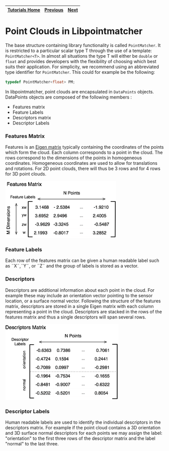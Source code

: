 | [Tutorials Home](Tutorials.md)    | [Previous](LinkingProjects.md) | [Next](Transformations.md) |
| ------------- |:-------------:| -----:|

# Point Clouds in Libpointmatcher

The base structure containing library functionality is called `PointMatcher`.  It is restricted to a particular scalar type T through the use of a template: `PointMatcher<T>`.  In almost all situations the type T will either be `double` or `float` and provides developers with the flexibility of choosing which best suits their application.  For simplicity, we recommend using an abbreviated type identifier for `PointMatcher`.  This could for example be the following:
```cpp
typedef PointMatcher<float> PM;
``` 

In libpointmatcher, point clouds are encapsulated in `DataPoints` objects.  DataPoints objects are composed of the following members :

* Features matrix
* Feature Labels
* Descriptors matrix
* Descriptor Labels 

### Features Matrix
Features is an [Eigen matrix](http://eigen.tuxfamily.org/dox/classEigen_1_1Matrix.html) typically containing the coordinates of the points which form the cloud.  Each column corresponds to a point in the cloud.  The rows correspond to the dimensions of the points in homogeneous coordinates.  Homogeneous coordinates are used to allow for translations and rotations.  For 2D point clouds, there will thus be 3 rows and for 4 rows for 3D point clouds.

![features matrix](images/featuresMatrix.png) 

### Feature Labels
Each row of the features matrix can be given a human readable label such as ¨X¨,¨Y¨, or ¨Z¨ and the group of labels is stored as a vector.

### Descriptors
Descriptors are additional information about each point in the cloud.  For example these may include an orientation vector pointing to the sensor location, or a surface normal vector.  Following the structure of the features matrix, descriptors are stored in a single Eigen matrix with each column representing a point in the cloud.  Descriptors are stacked in the rows of the features matrix and thus a single descriptors will span several rows.

![descriptors matrix](images/descriptorsMatrix.png)

### Descriptor Labels
Human readable labels are used to identify the individual descriptors in the descriptors matrix.  For example if the point cloud contains a 3D orientation and 3D surface normal descriptors for each points we may assign the label: "orientation" to the first three rows of the descriptor matrix and the label "normal" to the last three.
